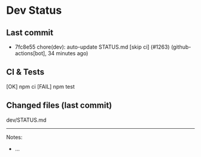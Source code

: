 # Dev Status

## Last commit
- 7fc8e55 chore(dev): auto-update STATUS.md [skip ci] (#1263) (github-actions[bot], 34 minutes ago)
## CI & Tests
[OK] npm ci
[FAIL] npm test

## Changed files (last commit)
dev/STATUS.md

---
Notes:
- ...
